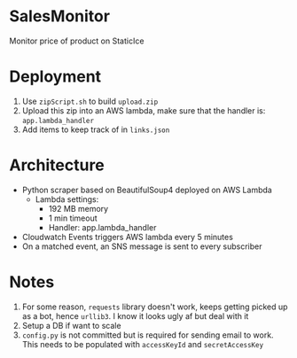# SalesMonitor
Monitor price of product on StaticIce

# Deployment
1) Use `zipScript.sh` to build `upload.zip`
2) Upload this zip into an AWS lambda, make sure that the handler is: `app.lambda_handler`
3) Add items to keep track of in `links.json`

# Architecture
- Python scraper based on BeautifulSoup4 deployed on AWS Lambda
    - Lambda settings:
        - 192 MB memory
        - 1 min timeout
        - Handler: app.lambda_handler
- Cloudwatch Events triggers AWS lambda every 5 minutes
- On a matched event, an SNS message is sent to every subscriber
# Notes
1) For some reason, `requests` library doesn't work, keeps getting picked up as a bot, hence `urllib3`. I know it looks ugly af but deal with it
2) Setup a DB if want to scale
3) `config.py` is not committed but is required for sending email to work. This needs to be populated with `accessKeyId` and `secretAccessKey`
